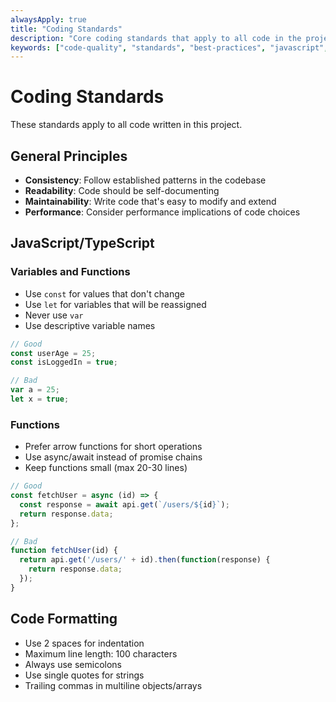 ```yaml
---
alwaysApply: true
title: "Coding Standards"
description: "Core coding standards that apply to all code in the project"
keywords: ["code-quality", "standards", "best-practices", "javascript", "typescript"]
---
```


# Coding Standards

These standards apply to all code written in this project.

## General Principles

- **Consistency**: Follow established patterns in the codebase
- **Readability**: Code should be self-documenting
- **Maintainability**: Write code that's easy to modify and extend
- **Performance**: Consider performance implications of code choices

## JavaScript/TypeScript

### Variables and Functions
- Use `const` for values that don't change
- Use `let` for variables that will be reassigned
- Never use `var`
- Use descriptive variable names

```javascript
// Good
const userAge = 25;
const isLoggedIn = true;

// Bad
var a = 25;
let x = true;
```

### Functions
- Prefer arrow functions for short operations
- Use async/await instead of promise chains
- Keep functions small (max 20-30 lines)

```javascript
// Good
const fetchUser = async (id) => {
  const response = await api.get(`/users/${id}`);
  return response.data;
};

// Bad
function fetchUser(id) {
  return api.get('/users/' + id).then(function(response) {
    return response.data;
  });
}
```

## Code Formatting

- Use 2 spaces for indentation
- Maximum line length: 100 characters
- Always use semicolons
- Use single quotes for strings
- Trailing commas in multiline objects/arrays